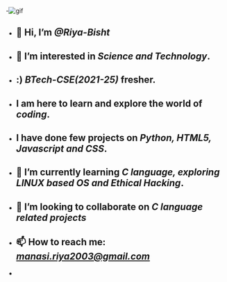 -![gif](https://i.gifer.com/758b.gif)
- ## 👋 Hi, I’m _@Riya-Bisht_
- ## 👀 I’m interested in _**Science and Technology**_. 
- ## :) _**BTech-CSE(2021-25)**_ fresher.
- ## I am here to learn and explore the world of _**coding**_. 
- ## I have done few projects on _**Python, HTML5, Javascript and CSS**_. 
- ## 🌱 I’m currently learning _**C language, exploring LINUX based OS and Ethical Hacking**_.
- ## 💞️ I’m looking to collaborate on _**C language related projects**_
- ## 📫 How to reach me: _**manasi.riya2003@gmail.com**_
- 


<!---
Riya-Bisht/Riya-Bisht is a ✨ special ✨ repository because its `README.md` (this file) appears on your GitHub profile.
You can click the Preview link to take a look at your changes.
--->
